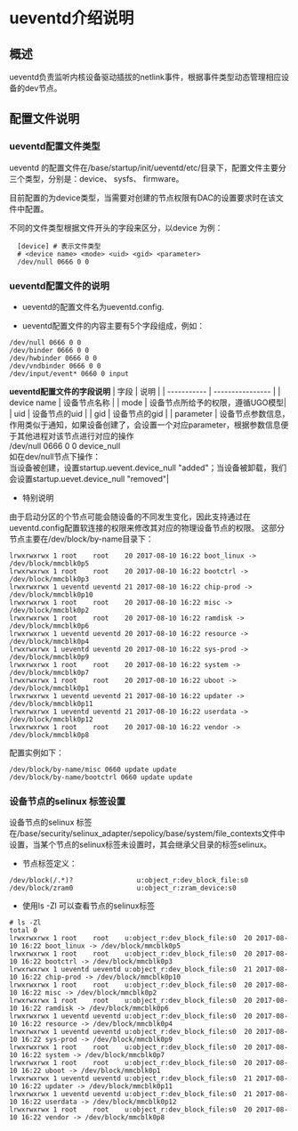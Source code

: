 # ueventd介绍说明

## 概述

 ueventd负责监听内核设备驱动插拔的netlink事件，根据事件类型动态管理相应设备的dev节点。

## 配置文件说明

### ueventd配置文件类型

  ueventd 的配置文件在/base/startup/init/ueventd/etc/目录下，配置文件主要分三个类型，分别是：device、 sysfs、 firmware。

  目前配置的为device类型，当需要对创建的节点权限有DAC的设置要求时在该文件中配置。

  不同的文件类型根据文件开头的字段来区分，以device 为例：
  ```
    [device] # 表示文件类型
    # <device name> <mode> <uid> <gid> <parameter>
    /dev/null 0666 0 0
  ```

### ueventd配置文件的说明

  - ueventd的配置文件名为ueventd.config.

  - ueventd配置文件的内容主要有5个字段组成，例如：

  ```
  /dev/null 0666 0 0
  /dev/binder 0666 0 0
  /dev/hwbinder 0666 0 0
  /dev/vndbinder 0666 0 0
  /dev/input/event* 0660 0 input
  ```

  **ueventd配置文件的字段说明**
  | 字段        | 说明             |
  | ----------- | ---------------- |
  | device name | 设备节点名称     |
  | mode        | 设备节点所给予的权限，遵循UGO模型|
  | uid         | 设备节点的uid |
  | gid         | 设备节点的gid |
  | parameter   | 设备节点参数信息，作用类似于通知，如果设备创建了，会设置一个对应parameter，根据参数信息便于其他进程对该节点进行对应的操作 <br>/dev/null 0666 0 0  device_null<br />如在dev/null节点下操作：<br />当设备被创建，设置startup.uevent.device_null "added"；当设备被卸载，我们会设置startup.uevet.device_null "removed"|

  - 特别说明

  由于启动分区的个节点可能会随设备的不同发生变化，因此支持通过在ueventd.config配置软连接的权限来修改其对应的物理设备节点的权限。
  这部分节点主要在/dev/block/by-name目录下：

  ```
  lrwxrwxrwx 1 root    root    20 2017-08-10 16:22 boot_linux -> /dev/block/mmcblk0p5
  lrwxrwxrwx 1 root    root    20 2017-08-10 16:22 bootctrl -> /dev/block/mmcblk0p3
  lrwxrwxrwx 1 ueventd ueventd 21 2017-08-10 16:22 chip-prod -> /dev/block/mmcblk0p10
  lrwxrwxrwx 1 root    root    20 2017-08-10 16:22 misc -> /dev/block/mmcblk0p2
  lrwxrwxrwx 1 root    root    20 2017-08-10 16:22 ramdisk -> /dev/block/mmcblk0p6
  lrwxrwxrwx 1 ueventd ueventd 20 2017-08-10 16:22 resource -> /dev/block/mmcblk0p4
  lrwxrwxrwx 1 ueventd ueventd 20 2017-08-10 16:22 sys-prod -> /dev/block/mmcblk0p9
  lrwxrwxrwx 1 root    root    20 2017-08-10 16:22 system -> /dev/block/mmcblk0p7
  lrwxrwxrwx 1 root    root    20 2017-08-10 16:22 uboot -> /dev/block/mmcblk0p1
  lrwxrwxrwx 1 ueventd ueventd 21 2017-08-10 16:22 updater -> /dev/block/mmcblk0p11
  lrwxrwxrwx 1 ueventd ueventd 21 2017-08-10 16:22 userdata -> /dev/block/mmcblk0p12
  lrwxrwxrwx 1 root    root    20 2017-08-10 16:22 vendor -> /dev/block/mmcblk0p8
  ```

  配置实例如下：

  ```
  /dev/block/by-name/misc 0660 update update
  /dev/block/by-name/bootctrl 0660 update update
  ```

### 设备节点的selinux 标签设置

  设备节点的selinux 标签在/base/security/selinux_adapter/sepolicy/base/system/file_contexts文件中设置，当某个节点的selinux标签未设置时，其会继承父目录的标签selinux。

  - 节点标签定义：
  ```
  /dev/block(/.*)?                u:object_r:dev_block_file:s0
  /dev/block/zram0                u:object_r:zram_device:s0
  ```

  - 使用ls -Zl 可以查看节点的selinux标签

  ```
  # ls -Zl
  total 0
  lrwxrwxrwx 1 root    root    u:object_r:dev_block_file:s0  20 2017-08-10 16:22 boot_linux -> /dev/block/mmcblk0p5
  lrwxrwxrwx 1 root    root    u:object_r:dev_block_file:s0  20 2017-08-10 16:22 bootctrl -> /dev/block/mmcblk0p3
  lrwxrwxrwx 1 ueventd ueventd u:object_r:dev_block_file:s0  21 2017-08-10 16:22 chip-prod -> /dev/block/mmcblk0p10
  lrwxrwxrwx 1 root    root    u:object_r:dev_block_file:s0  20 2017-08-10 16:22 misc -> /dev/block/mmcblk0p2
  lrwxrwxrwx 1 root    root    u:object_r:dev_block_file:s0  20 2017-08-10 16:22 ramdisk -> /dev/block/mmcblk0p6
  lrwxrwxrwx 1 ueventd ueventd u:object_r:dev_block_file:s0  20 2017-08-10 16:22 resource -> /dev/block/mmcblk0p4
  lrwxrwxrwx 1 ueventd ueventd u:object_r:dev_block_file:s0  20 2017-08-10 16:22 sys-prod -> /dev/block/mmcblk0p9
  lrwxrwxrwx 1 root    root    u:object_r:dev_block_file:s0  20 2017-08-10 16:22 system -> /dev/block/mmcblk0p7
  lrwxrwxrwx 1 root    root    u:object_r:dev_block_file:s0  20 2017-08-10 16:22 uboot -> /dev/block/mmcblk0p1
  lrwxrwxrwx 1 ueventd ueventd u:object_r:dev_block_file:s0  21 2017-08-10 16:22 updater -> /dev/block/mmcblk0p11
  lrwxrwxrwx 1 ueventd ueventd u:object_r:dev_block_file:s0  21 2017-08-10 16:22 userdata -> /dev/block/mmcblk0p12
  lrwxrwxrwx 1 root    root    u:object_r:dev_block_file:s0  20 2017-08-10 16:22 vendor -> /dev/block/mmcblk0p8
  ```
